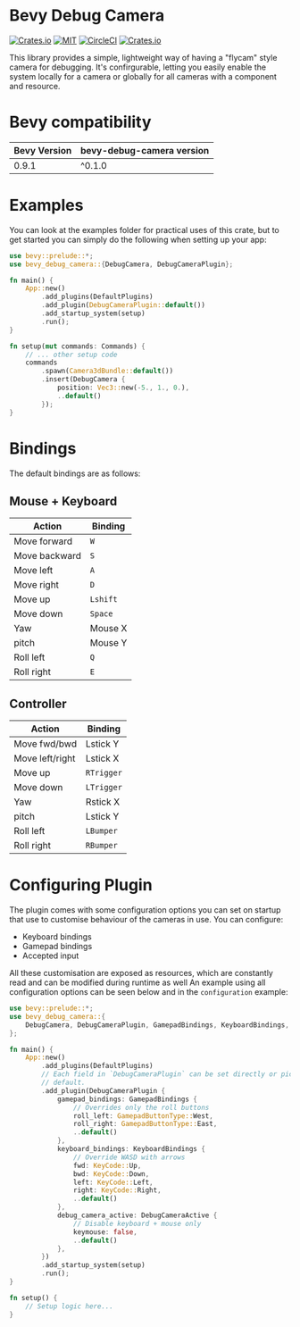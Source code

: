 # Bevy Debug Camera

[![Crates.io](https://img.shields.io/crates/v/bevy-debug-camera.svg)](https://crates.io/crates/bevy-debug-camera)
[![MIT](https://img.shields.io/badge/license-MIT-blue.svg)](https://github.com/rdelfin/bevy-debug-camera/blob/main/LICENSE)
[![CircleCI](https://circleci.com/gh/rdelfin/bevy-debug-camera.svg?style=shield)](https://circleci.com/gh/rdelfin/bevy-debug-camera)
[![Crates.io](https://img.shields.io/crates/d/bevy-debug-camera.svg)](https://crates.io/crates/bevy-debug-camera)


This library provides a simple, lightweight way of having a "flycam" style camera for
debugging. It's confirgurable, letting you easily enable the system locally for a camera or
globally for all cameras with a component and resource.

# Bevy compatibility

| Bevy Version | bevy-debug-camera version |
|--------------|---------------------------|
| 0.9.1        | ^0.1.0                    |

# Examples

You can look at the examples folder for
practical uses of this crate, but to get started you can simply do the following when setting
up your app:

```rust
use bevy::prelude::*;
use bevy_debug_camera::{DebugCamera, DebugCameraPlugin};

fn main() {
    App::new()
        .add_plugins(DefaultPlugins)
        .add_plugin(DebugCameraPlugin::default())
        .add_startup_system(setup)
        .run();
}

fn setup(mut commands: Commands) {
    // ... other setup code
    commands
        .spawn(Camera3dBundle::default())
        .insert(DebugCamera {
            position: Vec3::new(-5., 1., 0.),
            ..default()
        });
}
```

# Bindings

The default bindings are as follows:

## Mouse + Keyboard

| Action        | Binding  |
|---------------|----------|
| Move forward  | `W`      |
| Move backward | `S`      |
| Move left     | `A`      |
| Move right    | `D`      |
| Move up       | `Lshift` |
| Move down     | `Space`  |
| Yaw           | Mouse X  |
| pitch         | Mouse Y  |
| Roll left     | `Q`      |
| Roll right    | `E`      |

## Controller

| Action          | Binding    |
|-----------------|------------|
| Move fwd/bwd    | Lstick Y   |
| Move left/right | Lstick X   |
| Move up         | `RTrigger` |
| Move down       | `LTrigger` |
| Yaw             | Rstick X   |
| pitch           | Lstick Y   |
| Roll left       | `LBumper`  |
| Roll right      | `RBumper`  |

# Configuring Plugin

The plugin comes with some configuration options you can set on startup that use to customise
behaviour of the cameras in use. You can configure:

* Keyboard bindings
* Gamepad bindings
* Accepted input

All these customisation are exposed as resources, which are constantly read and can be modified
during runtime as well An example using all configuration options can be seen below and in the
`configuration` example:

```rust
use bevy::prelude::*;
use bevy_debug_camera::{
    DebugCamera, DebugCameraPlugin, GamepadBindings, KeyboardBindings, DebugCameraActive,
};

fn main() {
    App::new()
        .add_plugins(DefaultPlugins)
        // Each field in `DebugCameraPlugin` can be set directly or picked up from
        // default.
        .add_plugin(DebugCameraPlugin {
            gamepad_bindings: GamepadBindings {
                // Overrides only the roll buttons
                roll_left: GamepadButtonType::West,
                roll_right: GamepadButtonType::East,
                ..default()
            },
            keyboard_bindings: KeyboardBindings {
                // Override WASD with arrows
                fwd: KeyCode::Up,
                bwd: KeyCode::Down,
                left: KeyCode::Left,
                right: KeyCode::Right,
                ..default()
            },
            debug_camera_active: DebugCameraActive {
                // Disable keyboard + mouse only
                keymouse: false,
                ..default()
            },
        })
        .add_startup_system(setup)
        .run();
}

fn setup() {
    // Setup logic here...
}
```
